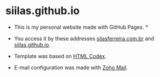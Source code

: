# siilas.github.io

* This is my personal website made with GitHub Pages. *

- You access it by these addresses [silasferreira.com.br](https://www.silasferreira.com.br) and [siilas.github.io](https://siilas.github.io).

- Template was based on [HTML Codex](https://htmlcodex.com/personal-blog-template/).

- E-mail configuration was made with [Zoho Mail](https://www.zoho.com/pt-br/mail/).